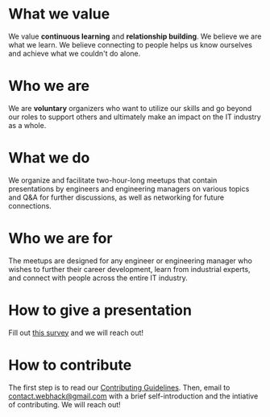 

# What we value

We value **continuous learning** and **relationship building**. We believe we are what we learn. We believe connecting to people helps us know ourselves and achieve what we couldn't do alone. 

# Who we are

We are **voluntary** organizers who want to utilize our skills and go beyond our roles to support others and ultimately make an impact on the IT industry as a whole.

# What we do 

We organize and facilitate two-hour-long meetups that contain presentations by engineers and engineering managers on various topics and Q&A for further discussions, as well as networking for future connections.

# Who we are for

The meetups are designed for any engineer or engineering manager who wishes to further their career development, learn from industrial experts, and connect with people across the entire IT industry.

# How to give a presentation

Fill out [this survey](https://docs.google.com/forms/d/e/1FAIpQLSdoOkpzxAl37VTfFIDzUtnIymbt2THEyKpbSgfQ1AsZmaE5TQ/viewform) and we will reach out!

# How to contribute

The first step is to read our [Contributing Guidelines](https://github.com/WebHackTokyoMeetup/meetups/blob/master/CONTRIBUTING.md). Then, email to contact.webhack@gmail.com with a brief self-introduction and the intiative of contributing. We will reach out!